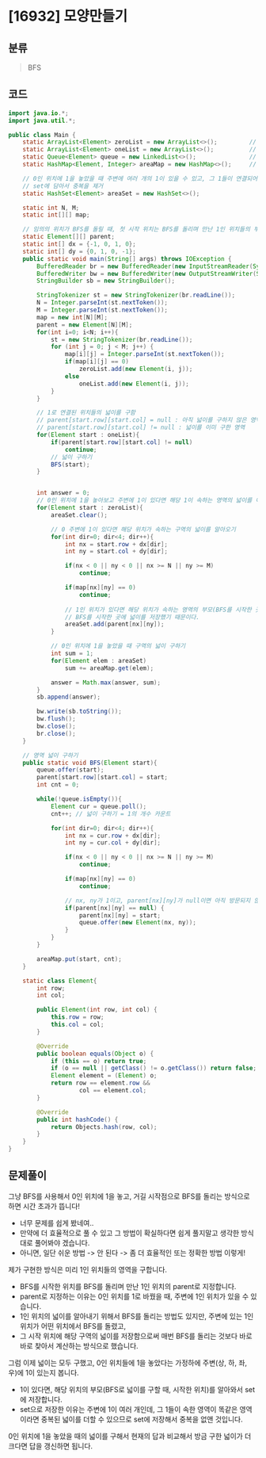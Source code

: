 # [16932] 모양만들기

## 분류
> BFS

## 코드
```java
import java.io.*;
import java.util.*;

public class Main {
    static ArrayList<Element> zeroList = new ArrayList<>();         // 0인 위치 저장
    static ArrayList<Element> oneList = new ArrayList<>();          // 1인 위치 저장
    static Queue<Element> queue = new LinkedList<>();               // BFS에 사용할 큐
    static HashMap<Element, Integer> areaMap = new HashMap<>();     // BFS로 구한 각 구역의 넓이

    // 0인 위치에 1을 놓았을 때 주변에 여러 개의 1이 있을 수 있고, 그 1들이 연결되어 있을 수도 있고 아닐 수도 있으므로
    // set에 담아서 중복을 제거
    static HashSet<Element> areaSet = new HashSet<>();             

    static int N, M;
    static int[][] map;

    // 임의의 위치가 BFS를 돌릴 때, 첫 시작 위치는 BFS를 돌리며 만난 1인 위치들의 부모가 됩니다.
    static Element[][] parent;
    static int[] dx = {-1, 0, 1, 0};
    static int[] dy = {0, 1, 0, -1};
    public static void main(String[] args) throws IOException {
        BufferedReader br = new BufferedReader(new InputStreamReader(System.in));
        BufferedWriter bw = new BufferedWriter(new OutputStreamWriter(System.out));
        StringBuilder sb = new StringBuilder();

        StringTokenizer st = new StringTokenizer(br.readLine());
        N = Integer.parseInt(st.nextToken());
        M = Integer.parseInt(st.nextToken());
        map = new int[N][M];
        parent = new Element[N][M];
        for(int i=0; i<N; i++){
            st = new StringTokenizer(br.readLine());
            for (int j = 0; j < M; j++) {
                map[i][j] = Integer.parseInt(st.nextToken());
                if(map[i][j] == 0)
                    zeroList.add(new Element(i, j));
                else
                    oneList.add(new Element(i, j));
            }
        }

        // 1로 연결된 위치들의 넓이를 구함
        // parent[start.row][start.col] = null : 아직 넓이를 구하지 않은 영역
        // parent[start.row][start.col] != null : 넓이를 이미 구한 영역
        for(Element start : oneList){
            if(parent[start.row][start.col] != null)
                continue;
            // 넓이 구하기
            BFS(start);
        }


        int answer = 0;
        // 0인 위치에 1을 놓아보고 주변에 1이 있다면 해당 1이 속하는 영역의 넓이를 이미 구해진 넓이를 가져와서 구하기
        for(Element start : zeroList){
            areaSet.clear();

            // 0 주변에 1이 있다면 해당 위치가 속하는 구역의 넓이를 알아오기
            for(int dir=0; dir<4; dir++){
                int nx = start.row + dx[dir];
                int ny = start.col + dy[dir];

                if(nx < 0 || ny < 0 || nx >= N || ny >= M)
                    continue;

                if(map[nx][ny] == 0)
                    continue;
                
                // 1인 위치가 있다면 해당 위치가 속하는 영역의 부모(BFS를 시작한 곳)를 가져온다.
                // BFS를 시작한 곳에 넓이를 저장했기 때문이다.
                areaSet.add(parent[nx][ny]);
            }

            // 0인 위치에 1을 놓았을 때 구역의 넓이 구하기
            int sum = 1;
            for(Element elem : areaSet)
                sum += areaMap.get(elem);

            answer = Math.max(answer, sum);
        }
        sb.append(answer);

        bw.write(sb.toString());
        bw.flush();
        bw.close();
        br.close();
    }

    // 영역 넓이 구하기
    public static void BFS(Element start){
        queue.offer(start);
        parent[start.row][start.col] = start;
        int cnt = 0;

        while(!queue.isEmpty()){
            Element cur = queue.poll();
            cnt++; // 넓이 구하기 = 1의 개수 카운트

            for(int dir=0; dir<4; dir++){
                int nx = cur.row + dx[dir];
                int ny = cur.col + dy[dir];

                if(nx < 0 || ny < 0 || nx >= N || ny >= M)
                    continue;

                if(map[nx][ny] == 0)
                    continue;

                // nx, ny가 1이고, parent[nx][ny]가 null이면 아직 방문되지 않는 영역을 뜻함.
                if(parent[nx][ny] == null) {
                    parent[nx][ny] = start;
                    queue.offer(new Element(nx, ny));
                }
            }
        }

        areaMap.put(start, cnt);
    }

    static class Element{
        int row;
        int col;

        public Element(int row, int col) {
            this.row = row;
            this.col = col;
        }

        @Override
        public boolean equals(Object o) {
            if (this == o) return true;
            if (o == null || getClass() != o.getClass()) return false;
            Element element = (Element) o;
            return row == element.row &&
                    col == element.col;
        }

        @Override
        public int hashCode() {
            return Objects.hash(row, col);
        }
    }
}

```

## 문제풀이
그냥 BFS를 사용해서 0인 위치에 1을 놓고, 거길 시작점으로 BFS를 돌리는 방식으로 하면 시간 초과가 뜹니다!
   - 너무 문제를 쉽게 봤네여..
   - 만약에 더 효율적으로 풀 수 있고 그 방법이 확실하다면 쉽게 풀지말고 생각한 방식대로 풀어봐야 겠습니다.
   - 아니면, 일단 쉬운 방법 -> 안 된다 -> 좀 더 효율적인 또는 정확한 방법 이렇게!

제가 구현한 방식은 미리 1인 위치들의 영역을 구합니다.
   - BFS를 시작한 위치를 BFS를 돌리며 만난 1인 위치의 parent로 지정합니다.
   - parent로 지정하는 이유는 0인 위치를 1로 바꿨을 때, 주변에 1인 위치가 있을 수 있습니다.
   - 1인 위치의 넓이를 알아내기 위해서 BFS를 돌리는 방법도 있지만, 주변에 있는 1인 위치가 어떤 위치에서 BFS를 돌렸고, 
   - 그 시작 위치에 해당 구역의 넓이를 저장함으로써 매번 BFS를 돌리는 것보다 바로 바로 찾아서 계산하는 방식으로 했습니다.

그럼 이제 넓이는 모두 구했고, 0인 위치들에 1을 놓았다는 가정하에 주변(상, 하, 좌, 우)에 1이 있는지 봅니다.
   - 1이 있다면, 해당 위치의 부모(BFS로 넓이를 구할 때, 시작한 위치)를 알아와서 set에 저장합니다.
   - set으로 저장한 이유는 주변에 1이 여러 개인데, 그 1들이 속한 영역이 똑같은 영역이라면 중복된 넓이를 더할 수 있으므로 set에 저장해서 중복을 없앤 것입니다.

0인 위치에 1을 놓았을 때의 넓이를 구해서 현재의 답과 비교해서 방금 구한 넓이가 더 크다면 답을 갱신하면 됩니다.